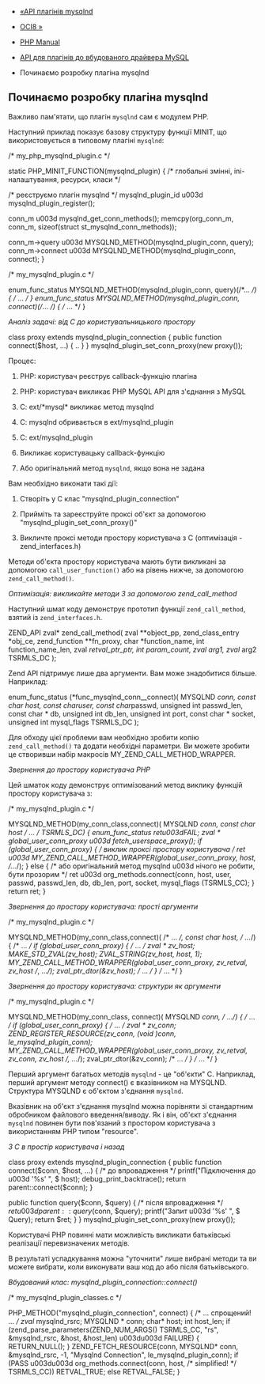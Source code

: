 - [«API плагінів mysqlnd](mysqlnd.plugin.api.md)
- [OCI8 »](book.oci8.md)

- [PHP Manual](index.md)
- [API для плагінів до вбудованого драйвера MySQL](mysqlnd.plugin.md)
- Починаємо розробку плагіна mysqlnd

## Починаємо розробку плагіна mysqlnd

Важливо пам'ятати, що плагін `mysqlnd` сам є модулем PHP.

Наступний приклад показує базову структуру функції MINIT,
що використовується в типовому плагіні `mysqlnd`:

/* my_php_mysqlnd_plugin.c */

static PHP_MINIT_FUNCTION(mysqlnd_plugin) {
/* глобальні змінні, ini-налаштування, ресурси, класи */

/* реєструємо плагін mysqlnd */
mysqlnd_plugin_id u003d mysqlnd_plugin_register();

conn_m u003d mysqlnd_get_conn_methods();
memcpy(org_conn_m, conn_m,
sizeof(struct st_mysqlnd_conn_methods));

conn_m->query u003d MYSQLND_METHOD(mysqlnd_plugin_conn, query);
conn_m->connect u003d MYSQLND_METHOD(mysqlnd_plugin_conn, connect);
}

/* my_mysqlnd_plugin.c */

enum_func_status MYSQLND_METHOD(mysqlnd_plugin_conn, query)(/*... */) {
/* ... */
}
enum_func_status MYSQLND_METHOD(mysqlnd_plugin_conn, connect)(/*... */) {
/* ... */
}

*Аналіз задачі: від C до користувальницького простору*

class proxy extends mysqlnd_plugin_connection {
public function connect($host, ...) { .. }
}
mysqlnd_plugin_set_conn_proxy(new proxy());

Процес:

1. PHP: користувач реєструє callback-функцію плагіна

2. PHP: користувач викликає PHP MySQL API для з'єднання з MySQL

3. C: ext/\*mysql\* викликає метод mysqlnd

4. C: mysqlnd обривається в ext/mysqlnd_plugin

5. C: ext/mysqlnd_plugin

1. Викликає користувацьку callback-функцію

2. Або оригінальний метод `mysqlnd`, якщо вона не задана

Вам необхідно виконати такі дії:

1. Створіть у С клас "mysqlnd_plugin_connection"

2. Прийміть та зареєструйте проксі об'єкт за допомогою
"mysqlnd_plugin_set_conn_proxy()"

3. Викличте проксі методи простору користувача з C (оптимізація -
zend_interfaces.h)

Методи об'єкта простору користувача мають бути викликані за допомогою
`call_user_function()` або на рівень нижче, за допомогою
`zend_call_method()`.

*Оптимізація: викликайте методи З за допомогою zend_call_method*

Наступний шмат коду демонструє прототип функції `zend_call_method`,
взятий із `zend_interfaces.h`.

ZEND_API zval* zend_call_method(
zval **object_pp, zend_class_entry *obj_ce,
zend_function **fn_proxy, char *function_name,
int function_name_len, zval **retval_ptr_ptr,
int param_count, zval* arg1, zval* arg2 TSRMLS_DC
);

Zend API підтримує лише два аргументи. Вам може знадобитися
більше. Наприклад:

enum_func_status (*func_mysqlnd_conn__connect)(
MYSQLND *conn, const char *host,
const char*user, const char*passwd,
unsigned int passwd_len, const char * db,
unsigned int db_len, unsigned int port,
const char * socket, unsigned int mysql_flags TSRMLS_DC
);

Для обходу цієї проблеми вам необхідно зробити копію
`zend_call_method()` та додати необхідні параметри. Ви можете зробити
це створивши набір макросів MY_ZEND_CALL_METHOD_WRAPPER.

*Звернення до простору користувача PHP*

Цей шматок коду демонструє оптимізований метод виклику функцій
простору користувача з:

/* my_mysqlnd_plugin.c */

MYSQLND_METHOD(my_conn_class,connect)(
MYSQLND *conn, const char *host /* ... */ TSRMLS_DC) {
enum_func_status retu003dFAIL;
zval * global_user_conn_proxy u003d fetch_userspace_proxy();
if (global_user_conn_proxy) {
/* виклик проксі простору користувача */
ret u003d MY_ZEND_CALL_METHOD_WRAPPER(global_user_conn_proxy, host, /*...*/);
} else {
/* або оригінальний метод mysqlnd u003d нічого не робити, бути прозорим */
ret u003d org_methods.connect(conn, host, user, passwd,
passwd_len, db, db_len, port,
socket, mysql_flags (TSRMLS_CC);
}
return ret;
}

*Звернення до простору користувача: прості аргументи*

/* my_mysqlnd_plugin.c */

MYSQLND_METHOD(my_conn_class,connect)(
/* ... */, const char *host, /* ...*/) {
/* ... */
if (global_user_conn_proxy) {
/* ... */
zval * zv_host;
MAKE_STD_ZVAL(zv_host);
ZVAL_STRING(zv_host, host, 1);
MY_ZEND_CALL_METHOD_WRAPPER(global_user_conn_proxy, zv_retval, zv_host /*, ...*/);
zval_ptr_dtor(&zv_host);
/* ... */
}
/* ... */
}

*Звернення до простору користувача: структури як аргументи*

/* my_mysqlnd_plugin.c */

MYSQLND_METHOD(my_conn_class, connect)(
MYSQLND *conn, /* ...*/) {
/* ... */
if (global_user_conn_proxy) {
/* ... */
zval * zv_conn;
ZEND_REGISTER_RESOURCE(zv_conn, (void *)conn, le_mysqlnd_plugin_conn);
MY_ZEND_CALL_METHOD_WRAPPER(global_user_conn_proxy, zv_retval, zv_conn, zv_host /*, ...*/);
zval_ptr_dtor(&zv_conn);
/* ... */
}
/* ... */
}

Перший аргумент багатьох методів `mysqlnd` - це "об'єкти" С. Наприклад,
перший аргумент методу connect() є вказівником на MYSQLND.
Структура MYSQLND є об'єктом з'єднання `mysqlnd`.

Вказівник на об'єкт з'єднання mysqlnd можна порівняти зі стандартним
обробником файлового введення/виводу. Як і він, об'єкт з'єднання
`mysqlnd` повинен бути пов'язаний з простором користувача з
використанням PHP типом "resource".

*З C в простір користувача і назад*

class proxy extends mysqlnd_plugin_connection {
public function connect($conn, $host, ...) {
/* до впровадження */
printf("Підключення до u003d '%s'
", $ host);
debug_print_backtrace();
return parent::connect($conn);
}

public function query($conn, $query) {
/* після впровадження */
$ret u003d parent::query($conn, $query);
printf("Запит u003d '%s'
", $ Query);
return $ret;
}
}
mysqlnd_plugin_set_conn_proxy(new proxy());

Користувачі PHP повинні мати можливість викликати батьківські
реалізації перевизначених методів.

В результаті успадкування можна "уточнити" лише вибрані методи та
ви можете вибрати, коли виконувати ваш код до або після батьківського.

*Вбудований клас: mysqlnd_plugin_connection::connect()*

/* my_mysqlnd_plugin_classes.c */

PHP_METHOD("mysqlnd_plugin_connection", connect) {
/* ... спрощений! ... */
zval* mysqlnd_rsrc;
MYSQLND * conn;
char* host; int host_len;
if (zend_parse_parameters(ZEND_NUM_ARGS() TSRMLS_CC, "rs",
&mysqlnd_rsrc, &host, &host_len) u003du003d FAILURE) {
RETURN_NULL();
}
ZEND_FETCH_RESOURCE(conn, MYSQLND* conn, &mysqlnd_rsrc, -1,
"Mysqlnd Connection", le_mysqlnd_plugin_conn);
if (PASS u003du003d org_methods.connect(conn, host, /* simplified! */ TSRMLS_CC))
RETVAL_TRUE;
else
RETVAL_FALSE;
}

